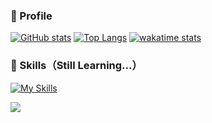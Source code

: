 ### 👀 Profile

[![GitHub stats](https://git-hub-readme-stats-clone-one.vercel.app/api?username=haganenoubik&count_private=true&theme=react)](https://github.com/anuraghazra/github-readme-stats)
[![Top Langs](https://git-hub-readme-stats-clone-one.vercel.app/api/top-langs/?username=haganenoubik&count_private=true&layout=compact&theme=react)](https://github.com/anuraghazra/github-readme-stats)
[![wakatime stats](https://github-readme-stats.vercel.app/api/wakatime?username=haganenoubik&theme=react)](https://github.com/anuraghazra/github-readme-stats)

### 🚀 Skills（Still Learning...）
[![My Skills](https://skillicons.dev/icons?i=html,css,js,ruby,rails,git,github,neovim,figma)](https://skillicons.dev)

![](https://komarev.com/ghpvc/?username=haganenoubik&style=flat-square&color=blue)

<!--
**haganenoubik/haganenoubik** is a ✨ _special_ ✨ repository because its `README.md` (this file) appears on your GitHub profile.

Here are some ideas to get you started:

- 🔭 I’m currently working on ...
- 🌱 I’m currently learning ...
- 👯 I’m looking to collaborate on ...
- 🤔 I’m looking for help with ...
- 💬 Ask me about ...
- 📫 How to reach me: ...
- 😄 Pronouns: ...
- ⚡ Fun fact: ...
-->
